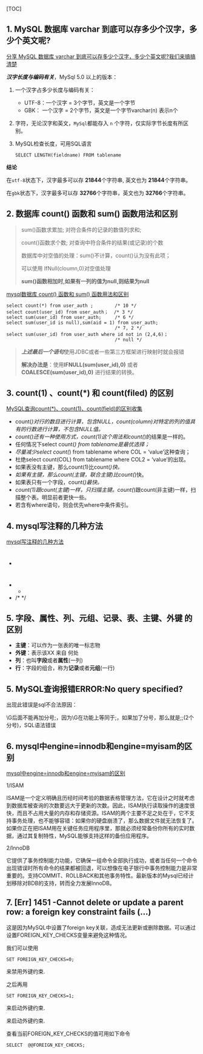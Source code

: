 [TOC]

## 1. MySQL 数据库 varchar 到底可以存多少个汉字，多少个英文呢? ##

[分享 MySQL 数据库 varchar 到底可以存多少个汉字，多少个英文呢?我们来搞搞清楚](<https://blog.csdn.net/dahuzix/article/details/79137392>)

***汉字长度与编码有关***，MySql 5.0 以上的版本：

1. 一个汉字占多少长度与编码有关：

   * UTF-8：一个汉字 = 3个字节，英文是一个字节
   * GBK： 一个汉字 = 2个字节，英文是一个字节varchar(n) 表示n个

2. 字符，无论汉字和英文，`MySql`都能存入 `n` 个字符，仅实际字节长度有所区别。

3. MySQL检查长度，可用SQL语言

   ```mysql
   SELECT LENGTH(fieldname) FROM tablename
   ```

**结论**

在`utf-8`状态下，汉字最多可以存 **21844**个字符串, 英文也为 **21844**个字符串。

在`gbk`状态下，汉字最多可以存 **32766**个字符串，英文也为 **32766**个字符串。

## 2. 数据库 count() 函数和 sum() 函数用法和区别 ##

> sum()函数求累加; 对符合条件的记录的数值列求和;
>
> count()函数求个数; 对查询中符合条件的结果(或记录)的个数
>
> 数据库中对空值的处理：sum()不计算，count()认为没有此项；
>
> 可以使用 IfNull(cloumn,0)对空值处理
>
> **sum()函数相加时,如果有一列的值为null,则结果为null**

[mysql数据库 count() 函数和 sum() 函数用法和区别](<https://blog.csdn.net/white_ice/article/details/81451136>)

```mysql
select count(*) from user_auth ;  		/* 10 */
select count(user_id) from user_auth；  /* 3 */
select sum(user_id) from user_auth;		/* 6 */
select sum(user_id is null),sum(aid = 1) from user_auth; 
										/* 7, 2 */
select sum(user_id) from user_auth where id not in (2,4,6)；
										/* null */
```

> ***上述最后一个语句***使用JDBC或者一些第三方框架进行映射时就会报错
>
> **解决办法是**：使用**IFNULL(sum(user_id),0)** 或者 **COALESCE(sum(user_id),0)** 进行结果的转换。

## 3. count(1) 、count(*) 和 count(filed) 的区别 ##

[MySQL查询count(*)、count(1)、count(field)的区别收集](https://www.cnblogs.com/EasonJim/p/7709650.html)

* count(*)对行的数目进行计算，包含NULL，count(column)对特定的列的值具有的行数进行计算，不包含NULL值。*
* *count()还有一种使用方式，count(1)这个用法和count(*)的结果是一样的。
* 任何情况下select count(*) from tablename是最优选择；*
* *尽量减少select count(*) from tablename where COL = ‘value’这种查询；
* 杜绝select count(COL) from tablename where COL2 = ‘value’的出现。
* 如果表没有主键，那么count(1)比count(*)快。*
* *如果有主键，那么count(主键，联合主键)比count(*)快。
* 如果表只有一个字段，count(*)最快。*
* *count(1)跟count(主键)一样，只扫描主键。count(*)跟count(非主键)一样，扫描整个表。明显前者更快一些。
* 若含有where语句，则会优先where中条件索引。

## 4. mysql写注释的几种方法 ##

[mysql写注释的几种方法](https://www.cnblogs.com/JiangLe/p/6897403.html)

* #
* -
* /* */

## 5. 字段、属性、列、元组、记录、表、主键、外键 的区别 ##

* **主键**：可以作为一张表的唯一标志物
* **外键**：表示该XX 来自 何处
* **列**：也叫**字段**或者**属性**(一列)
* **行**：字段的组合，称为**记录**或者**元组**(一行)

## 5. MySQL查询报错ERROR:No query specified? ##

出现此错误是sql不合法原因：

\G后面不能再加分号;，因为\G在功能上等同于;，如果加了分号，那么就是;;(2个分号)，SQL语法错误

## 6. mysql中engine=innodb和engine=myisam的区别 ##

[mysql中engine=innodb和engine=myisam的区别](https://www.cnblogs.com/avivahe/p/5427884.html)

  1/ISAM 

ISAM是一个定义明确且历经时间考验的数据表格管理方法，它在设计之时就考虑到数据库被查询的次数要远大于更新的次数。因此，ISAM执行读取操作的速度很快，而且不占用大量的内存和存储资源。ISAM的两个主要不足之处在于，它不支持事务处理，也不能够容错：如果你的硬盘崩溃了，那么数据文件就无法恢复了。如果你正在把ISAM用在关键任务应用程序里，那就必须经常备份你所有的实时数据，通过其复制特性，MySQL能够支持这样的备份应用程序。 

2/InnoDB 

它提供了事务控制能力功能，它确保一组命令全部执行成功，或者当任何一个命令出现错误时所有命令的结果都被回退，可以想像在电子银行中事务控制能力是非常重要的。支持COMMIT、ROLLBACK和其他事务特性。最新版本的Mysql已经计划移除对BDB的支持，转而全力发展InnoDB。   

## 7. [Err] 1451 -Cannot delete or update a parent row: a foreign key constraint fails (...) ##

这是因为MySQL中设置了foreign key关联，造成无法更新或删除数据。可以通过设置FOREIGN_KEY_CHECKS变量来避免这种情况。

我们可以使用

```mysql
SET FOREIGN_KEY_CHECKS=0;
```
来禁用外键约束.

之后再用

```mysql
SET FOREIGN_KEY_CHECKS=1;
```

来启动外键约束.

来启动外键约束.

查看当前FOREIGN_KEY_CHECKS的值可用如下命令
```mysql
SELECT  @@FOREIGN_KEY_CHECKS;
```

